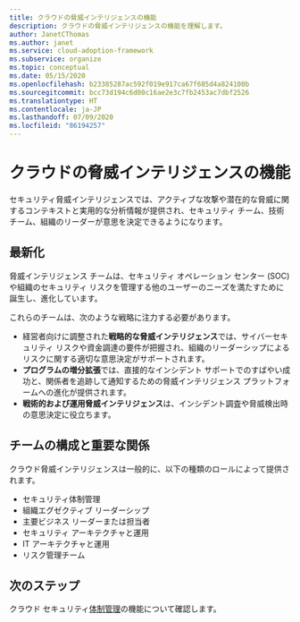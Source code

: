 ```yaml
---
title: クラウドの脅威インテリジェンスの機能
description: クラウドの脅威インテリジェンスの機能を理解します。
author: JanetCThomas
ms.author: janet
ms.service: cloud-adoption-framework
ms.subservice: organize
ms.topic: conceptual
ms.date: 05/15/2020
ms.openlocfilehash: b23385287ac592f019e917ca67f685d4a824100b
ms.sourcegitcommit: bcc73d194c6d00c16ae2e3c7fb2453ac7dbf2526
ms.translationtype: HT
ms.contentlocale: ja-JP
ms.lasthandoff: 07/09/2020
ms.locfileid: "86194257"
---
```

# <a name="function-of-cloud-threat-intelligence"></a>クラウドの脅威インテリジェンスの機能

セキュリティ脅威インテリジェンスでは、アクティブな攻撃や潜在的な脅威に関するコンテキストと実用的な分析情報が提供され、セキュリティ チーム、技術チーム、組織のリーダーが意思を決定できるようになります。

## <a name="modernization"></a>最新化

脅威インテリジェンス チームは、セキュリティ オペレーション センター (SOC) や組織のセキュリティ リスクを管理する他のユーザーのニーズを満たすために誕生し、進化しています。

これらのチームは、次のような戦略に注力する必要があります。

- 経営者向けに調整された**戦略的な脅威インテリジェンス**では、サイバーセキュリティ リスクや資金調達の要件が把握され、組織のリーダーシップによるリスクに関する適切な意思決定がサポートされます。
- **プログラムの増分拡張**では、直接的なインシデント サポートでのすばやい成功と、関係者を追跡して通知するための脅威インテリジェンス プラットフォームへの進化が提供されます。
- **戦術的および運用脅威インテリジェンス**は、インシデント調査や脅威検出時の意思決定に役立ちます。

## <a name="team-composition-and-key-relationships"></a>チームの構成と重要な関係

クラウド脅威インテリジェンスは一般的に、以下の種類のロールによって提供されます。

- セキュリティ体制管理
- 組織エグゼクティブ リーダーシップ
- 主要ビジネス リーダーまたは担当者
- セキュリティ アーキテクチャと運用
- IT アーキテクチャと運用
- リスク管理チーム

## <a name="next-steps"></a>次のステップ

クラウド セキュリティ[体制管理](./cloud-security-posture-management.md)の機能について確認します。
